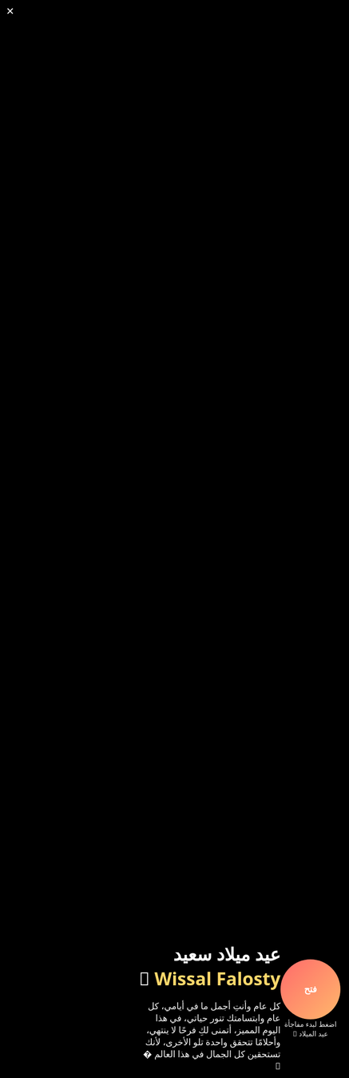 
<html lang="ar" dir="rtl">
<head>
<meta charset="utf-8" />
<meta name="viewport" content="width=device-width,initial-scale=1" />
<title>عيد ميلاد Wissal</title>
<style>
  *{box-sizing:border-box;margin:0;padding:0}
  html,body{height:100%;font-family:"Segoe UI",Tahoma,Arial,sans-serif;background:#000;color:#fff}
  body{overflow:hidden;display:flex;align-items:center;justify-content:center}

  /* خلفية الصورة */
  .bg-image{
    position:fixed;inset:0;z-index:0;
    background-image:url('mp.mp4'); /* غيّر إلى mp.img أو mp.png إن لزم */
    background-size:cover;
    background-position:center;
    filter:brightness(0.6);
    pointer-events:none;
  }

  /* المرحلة */
  .stage{position:relative;z-index:2;display:flex;flex-direction:column;align-items:center;gap:18px}
  .open-btn{
    --size:120px;
    width:var(--size);height:var(--size);
    border-radius:999px;border:0;
    background:linear-gradient(135deg,#ff6b6b,#ffb86b);
    color:#fff;font-size:18px;font-weight:700;
    display:flex;align-items:center;justify-content:center;
    box-shadow:0 10px 30px rgba(0,0,0,0.35);
    cursor:pointer;transform-origin:center;transition:transform .15s ease;
  }
  .open-btn:active{transform:scale(.96)}
  .hint{font-size:14px;opacity:.9;text-align:center;text-shadow:0 2px 6px rgba(0,0,0,.6)}
  .burst-layer{position:absolute;inset:0;pointer-events:none;z-index:3}
  .burst-dot{position:absolute;width:10px;height:10px;border-radius:50%;transform:translate(-50%,-50%)}

  /* النافذة */
  .overlay{
    position:fixed;inset:0;
    background:radial-gradient(rgba(0,0,0,0.55),rgba(0,0,0,0.75));
    display:none;align-items:center;justify-content:center;z-index:10;
  }
  .overlay.show{display:flex;animation:fadeIn .4s ease both}
  @keyframes fadeIn{from{opacity:0}to{opacity:1}}

  .card{
    width:min(820px,92%);
    background:linear-gradient(180deg,rgba(255,255,255,0.06),rgba(255,255,255,0.03));
    border-radius:16px;padding:28px;
    backdrop-filter:blur(6px);
    box-shadow:0 30px 60px rgba(0,0,0,0.6);
    color:#fff;text-align:center;position:relative;overflow:hidden;
  }
  .card h1{font-size:36px;margin-bottom:8px}
  .card p{font-size:18px;opacity:.95;margin-bottom:18px}
  .close{position:absolute;top:12px;left:12px;border:0;background:transparent;color:#fff;font-size:20px;cursor:pointer}
  #confetti-canvas{position:absolute;inset:0;z-index:1;pointer-events:none}
  @media(max-width:480px){.open-btn{--size:96px;font-size:16px}.card h1{font-size:26px}.card p{font-size:16px}}
</style>
</head>
<body>

<!-- الخلفية -->
<div class="bg-image"></div>

<!-- المرحلة -->
<div class="stage">
  <div style="position:relative">
    <button id="openBtn" class="open-btn">فتح</button>
    <div id="burstLayer" class="burst-layer"></div>
  </div>
  <div class="hint">اضغط لبدء مفاجأة عيد الميلاد 🎉</div>
</div>

<!-- النافذة -->
<div class="overlay" id="overlay">
  <div class="card">
    <button class="close" id="closeBtn">✕</button>
    <canvas id="confetti-canvas"></canvas>
    <div style="position:relative;z-index:2">
      <h1>عيد ميلاد سعيد <span style="color:#ffd86b">Wissal Falosty</span> 🎂</h1>
      <p>كل عام وأنتِ أجمل ما في أيامي،
كل عام وابتسامتك تنور حياتي،
في هذا اليوم المميز، أتمنى لكِ فرحًا لا ينتهي،
وأحلامًا تتحقق واحدة تلو الأخرى،
لأنك تستحقين كل الجمال في هذا العالم �
 💖</p>
    </div>
  </div>
</div>

<!-- صوت الموسيقى -->
<audio id="music" src="mp.mp3" preload="auto"></audio>

<script>
const rand=(a,b)=>Math.random()*(b-a)+a;
const openBtn=document.getElementById('openBtn');
const burstLayer=document.getElementById('burstLayer');
const overlay=document.getElementById('overlay');
const closeBtn=document.getElementById('closeBtn');
const canvas=document.getElementById('confetti-canvas');
const ctx=canvas.getContext('2d');
const music=document.getElementById('music');

let confettiParticles=[],animId=null;

function createBurst(x,y){
  for(let i=0;i<40;i++){
    const el=document.createElement('div');
    el.className='burst-dot';
    const size=rand(6,14);
    el.style.width=el.style.height=size+'px';
    el.style.left=x+'px';el.style.top=y+'px';
    el.style.background=['#ff6b6b','#ffd86b','#6bffb8','#6bb8ff','#c86bff','#ffffff'][Math.floor(rand(0,6))];
    burstLayer.appendChild(el);
    const angle=rand(0,Math.PI*2),speed=rand(180,420);
    const vx=Math.cos(angle)*speed,vy=Math.sin(angle)*speed-rand(60,240);
    const lifetime=rand(700,1200),start=performance.now();
    function frame(now){
      const t=now-start;
      if(t>=lifetime){el.remove();return;}
      const dt=t/1000;
      const curX=x+vx*dt,curY=y+vy*dt+400*(dt*dt);
      const progress=t/lifetime;
      el.style.transform=`translate(-50%,-50%) translate(${curX-x}px,${curY-y}px) scale(${1-progress*0.6})`;
      el.style.opacity=1-progress;
      requestAnimationFrame(frame);
    }
    requestAnimationFrame(frame);
  }
}
function resizeCanvas(){
  canvas.width=canvas.offsetWidth;canvas.height=canvas.offsetHeight;
}
function makeConfettiBurst(x,y,amount=120){
  for(let i=0;i<amount;i++){
    confettiParticles.push({
      x:x+rand(-40,40),y:y+rand(-40,40),
      vx:rand(-220,220)/60,vy:rand(-500,-120)/60,
      r:rand(4,9),rot:rand(0,Math.PI*2),vr:rand(-0.12,0.12),
      color:['#ff6b6b','#ffd86b','#6bffb8','#6bb8ff','#c86bff','#ffffff'][Math.floor(rand(0,6))],
      life:rand(1600,3000),start:performance.now()
    });
  }
  if(!animId) animateConfetti();
}
function animateConfetti(){
  resizeCanvas();
  const now=performance.now();
  ctx.clearRect(0,0,canvas.width,canvas.height);
  confettiParticles=confettiParticles.filter(p=>{
    const t=now-p.start;if(t>p.life)return false;
    p.vy+=0.03;p.x+=p.vx;p.y+=p.vy;p.rot+=p.vr;
    ctx.save();ctx.translate(p.x,p.y);ctx.rotate(p.rot);
    ctx.fillStyle=p.color;ctx.fillRect(-p.r/2,-p.r/2,p.r*1.6,p.r);ctx.restore();
    return true;
  });
  if(confettiParticles.length>0){animId=requestAnimationFrame(animateConfetti);}
  else{cancelAnimationFrame(animId);animId=null;ctx.clearRect(0,0,canvas.width,canvas.height);}
}

openBtn.addEventListener('click',()=>{
  const rect=openBtn.getBoundingClientRect();
  const bx=rect.left+rect.width/2,by=rect.top+rect.height/2;
  createBurst(bx,by);
  setTimeout(()=>{
    overlay.classList.add('show');
    music.currentTime=0;
    music.play().catch(()=>{}); // تشغيل الموسيقى
    const cRect=overlay.querySelector('.card').getBoundingClientRect();
    const cx=(cRect.left+cRect.right)/2-overlay.getBoundingClientRect().left;
    const cy=(cRect.top+cRect.bottom)/2-overlay.getBoundingClientRect().top;
    makeConfettiBurst(cx,cy-20,160);
  },200);
  openBtn.style.display='none';
});

closeBtn.addEventListener('click',()=>{
  overlay.classList.remove('show');
  confettiParticles=[];
  music.pause();
});

document.addEventListener('keydown',(e)=>{
  if(e.key==='Escape'&&overlay.classList.contains('show')) closeBtn.click();
});

(function fitCanvas(){
  const card=document.querySelector('.card');
  function setCanvas(){
    const c=document.getElementById('confetti-canvas');
    c.style.width=card.clientWidth+'px';
    c.style.height=card.clientHeight+'px';
    resizeCanvas();
  }
  setCanvas();
  new ResizeObserver(setCanvas).observe(card);
})();
</script>
</body>
</html>
